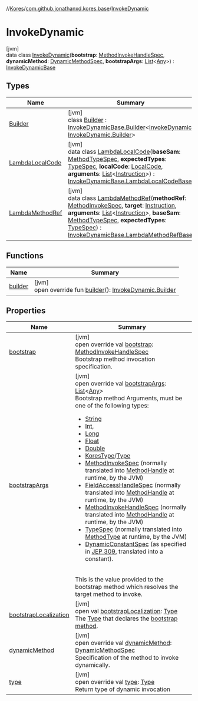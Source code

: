 //[Kores](../../../index.md)/[com.github.jonathanxd.kores.base](../index.md)/[InvokeDynamic](index.md)

# InvokeDynamic

[jvm]\
data class [InvokeDynamic](index.md)(**bootstrap**: [MethodInvokeHandleSpec](../../com.github.jonathanxd.kores.common/-method-invoke-handle-spec/index.md), **dynamicMethod**: [DynamicMethodSpec](../../com.github.jonathanxd.kores.common/-dynamic-method-spec/index.md), **bootstrapArgs**: [List](https://kotlinlang.org/api/latest/jvm/stdlib/kotlin.collections/-list/index.html)<[Any](https://kotlinlang.org/api/latest/jvm/stdlib/kotlin/-any/index.html)>) : [InvokeDynamicBase](../-invoke-dynamic-base/index.md)

## Types

| Name | Summary |
|---|---|
| [Builder](-builder/index.md) | [jvm]<br>class [Builder](-builder/index.md) : [InvokeDynamicBase.Builder](../-invoke-dynamic-base/-builder/index.md)<[InvokeDynamic](index.md), [InvokeDynamic.Builder](-builder/index.md)> |
| [LambdaLocalCode](-lambda-local-code/index.md) | [jvm]<br>data class [LambdaLocalCode](-lambda-local-code/index.md)(**baseSam**: [MethodTypeSpec](../../com.github.jonathanxd.kores.common/-method-type-spec/index.md), **expectedTypes**: [TypeSpec](../-type-spec/index.md), **localCode**: [LocalCode](../-local-code/index.md), **arguments**: [List](https://kotlinlang.org/api/latest/jvm/stdlib/kotlin.collections/-list/index.html)<[Instruction](../../com.github.jonathanxd.kores/-instruction/index.md)>) : [InvokeDynamicBase.LambdaLocalCodeBase](../-invoke-dynamic-base/-lambda-local-code-base/index.md) |
| [LambdaMethodRef](-lambda-method-ref/index.md) | [jvm]<br>data class [LambdaMethodRef](-lambda-method-ref/index.md)(**methodRef**: [MethodInvokeSpec](../../com.github.jonathanxd.kores.common/-method-invoke-spec/index.md), **target**: [Instruction](../../com.github.jonathanxd.kores/-instruction/index.md), **arguments**: [List](https://kotlinlang.org/api/latest/jvm/stdlib/kotlin.collections/-list/index.html)<[Instruction](../../com.github.jonathanxd.kores/-instruction/index.md)>, **baseSam**: [MethodTypeSpec](../../com.github.jonathanxd.kores.common/-method-type-spec/index.md), **expectedTypes**: [TypeSpec](../-type-spec/index.md)) : [InvokeDynamicBase.LambdaMethodRefBase](../-invoke-dynamic-base/-lambda-method-ref-base/index.md) |

## Functions

| Name | Summary |
|---|---|
| [builder](builder.md) | [jvm]<br>open override fun [builder](builder.md)(): [InvokeDynamic.Builder](-builder/index.md) |

## Properties

| Name | Summary |
|---|---|
| [bootstrap](bootstrap.md) | [jvm]<br>open override val [bootstrap](bootstrap.md): [MethodInvokeHandleSpec](../../com.github.jonathanxd.kores.common/-method-invoke-handle-spec/index.md)<br>Bootstrap method invocation specification. |
| [bootstrapArgs](bootstrap-args.md) | [jvm]<br>open override val [bootstrapArgs](bootstrap-args.md): [List](https://kotlinlang.org/api/latest/jvm/stdlib/kotlin.collections/-list/index.html)<[Any](https://kotlinlang.org/api/latest/jvm/stdlib/kotlin/-any/index.html)><br>Bootstrap method Arguments, must be one of the following types:<br><ul><li>[String](https://kotlinlang.org/api/latest/jvm/stdlib/kotlin/-string/index.html)</li><li>[Int](https://kotlinlang.org/api/latest/jvm/stdlib/kotlin/-int/index.html),</li><li>[Long](https://kotlinlang.org/api/latest/jvm/stdlib/kotlin/-long/index.html)</li><li>[Float](https://kotlinlang.org/api/latest/jvm/stdlib/kotlin/-float/index.html)</li><li>[Double](https://kotlinlang.org/api/latest/jvm/stdlib/kotlin/-double/index.html)</li><li>[KoresType](../../com.github.jonathanxd.kores.type/-kores-type/index.md)/[Type](https://docs.oracle.com/javase/8/docs/api/java/lang/reflect/Type.html)</li><li>[MethodInvokeSpec](../../com.github.jonathanxd.kores.common/-method-invoke-spec/index.md) (normally translated into [MethodHandle](https://docs.oracle.com/javase/8/docs/api/java/lang/invoke/MethodHandle.html) at runtime, by the JVM)</li><li>[FieldAccessHandleSpec](../../com.github.jonathanxd.kores.common/-field-access-handle-spec/index.md) (normally translated into [MethodHandle](https://docs.oracle.com/javase/8/docs/api/java/lang/invoke/MethodHandle.html) at runtime, by the JVM)</li><li>[MethodInvokeHandleSpec](../../com.github.jonathanxd.kores.common/-method-invoke-handle-spec/index.md) (normally translated into [MethodHandle](https://docs.oracle.com/javase/8/docs/api/java/lang/invoke/MethodHandle.html) at runtime, by the JVM)</li><li>[TypeSpec](../-type-spec/index.md) (normally translated into [MethodType](https://docs.oracle.com/javase/8/docs/api/java/lang/invoke/MethodType.html) at runtime, by the JVM)</li><li>[DynamicConstantSpec](../../com.github.jonathanxd.kores.common/-dynamic-constant-spec/index.md) (as specified in [JEP 309](https://openjdk.java.net/jeps/309), translated into a constant).</li></ul><br>This is the value provided to the bootstrap method which resolves the target method to invoke. |
| [bootstrapLocalization](index.md#376096415%2FProperties%2F-1216412040) | [jvm]<br>open val [bootstrapLocalization](index.md#376096415%2FProperties%2F-1216412040): [Type](https://docs.oracle.com/javase/8/docs/api/java/lang/reflect/Type.html)<br>The [Type](https://docs.oracle.com/javase/8/docs/api/java/lang/reflect/Type.html) that declares the [bootstrap method](../-invoke-dynamic-base/bootstrap.md). |
| [dynamicMethod](dynamic-method.md) | [jvm]<br>open override val [dynamicMethod](dynamic-method.md): [DynamicMethodSpec](../../com.github.jonathanxd.kores.common/-dynamic-method-spec/index.md)<br>Specification of the method to invoke dynamically. |
| [type](index.md#554082682%2FProperties%2F-1216412040) | [jvm]<br>open override val [type](index.md#554082682%2FProperties%2F-1216412040): [Type](https://docs.oracle.com/javase/8/docs/api/java/lang/reflect/Type.html)<br>Return type of dynamic invocation |
